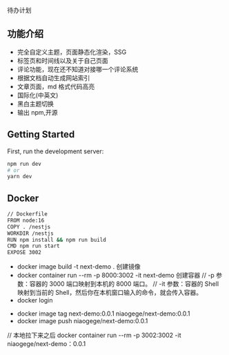 待办计划

## 功能介绍

- 完全自定义主题，页面静态化渲染，SSG
- 标签页和时间线以及关于自己页面
- 评论功能，现在还不知道对接哪一个评论系统
- 根据文档自动生成网站索引
- 文章页面，md 格式代码高亮
- 国际化(中英文)
- 黑白主题切换
- 输出 npm,开源

## Getting Started

First, run the development server:

```bash
npm run dev
# or
yarn dev
```

## Docker

```bash
// Dockerfile
FROM node:16
COPY . /nestjs
WORKDIR /nestjs
RUN npm install && npm run build
CMD npm run start
EXPOSE 3002
```

- docker image build -t next-demo . 创建镜像
- docker container run --rm -p 8000:3002 -it next-demo 创建容器
  // -p 参数：容器的 3000 端口映射到本机的 8000 端口。
  // -it 参数：容器的 Shell 映射到当前的 Shell，然后你在本机窗口输入的命令，就会传入容器。
- docker login
<!-- 为本地的 image 标注用户名和版本。 -->
- docker image tag next-demo:0.0.1 niaogege/next-demo:0.0.1
- docker image push niaogege/next-demo:0.0.1

// 本地拉下来之后
docker container run --rm -p 3002:3002 -it niaogege/next-demo：0.0.1
